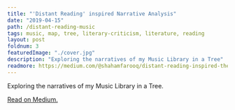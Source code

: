 ```yaml
---
title: "'Distant Reading' inspired Narrative Analysis"
date: "2019-04-15"
path: /distant-reading-music
tags: music, map, tree, literary-criticism, literature, reading
layout: post
foldnum: 3
featuredImage: "./cover.jpg"
description: "Exploring the narratives of my Music Library in a Tree"
readmore: https://medium.com/@shahamfarooq/distant-reading-inspired-thematic-analysis-of-narrative-8b59c207568a
---
```


Exploring the narratives of my Music Library in a Tree.

[Read on Medium.](https://medium.com/@shahamfarooq/distant-reading-inspired-thematic-analysis-of-narrative-8b59c207568a)
